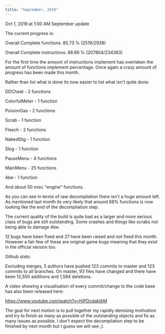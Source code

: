 ```yaml
---
title: "September, 2019"
---
```


Oct 1, 2019 at 1:00 AM
September update

The current progress is:


Overall Complete functions: 85.73 % (2519/2938)  

Overall Complete instructions: 88.66 % (207804/234383)  

For the first time the amount of instructions implement has overtaken the amount of functions implement percentage. Once again a crazy amount of progress has been made this month.


Rather than list what is done its now easier to list what isn't quite done:

DDCheat - 2 functions

ColorfulMeter - 1 function

PoisionGas - 2 functions

Scrab - 1 function

Fleech - 2 functions

NakedSlig - 1  function

Slog - 1 function

PauseMenu - 4 functions

MainMenu - 25 functions

Abe - 1 function

And about 50 misc "engine" functions.


As you can see in terms of raw decompliation there isn't a huge amount left. As mentioned last month its very likely that around 88% functions is now looking like the end of the decompliation step.


The current quality of the build is quite bad as a larger and more serious class of bugs are still outstanding. Some crashes and things like scrabs not being able to damage Abe.

12 bugs have been fixed and 27 have been raised and not fixed this month. However a fair few of these are original game bugs meaning that they exist in the official version too.


Github stats:

 Excluding merges, 5 authors have pushed 123 commits to master and 123 commits to all branches. On master, 93 files have changed and there have been 12,550 additions and 1,584 deletions. 


A video showing a visualisation of every commit/change to the code base has also been released here:

 https://www.youtube.com/watch?v=HiPDcdaktbM 


The goal for next motion is to pull together my rapidly demising motivation and try to finish as many as possible of the outstanding objects and fix as many issues as possible.  I don't expect the decompliation step to be finished by next month but I guess we will see ;).

